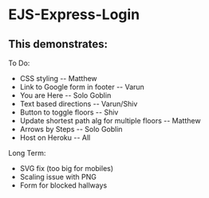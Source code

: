 # EJS-Express-Login

## This demonstrates:

To Do:
- CSS styling -- Matthew
- Link to Google form in footer -- Varun
- You are Here -- Solo Goblin
- Text based directions -- Varun/Shiv
- Button to toggle floors -- Shiv
- Update shortest path alg for multiple floors -- Matthew
- Arrows by Steps -- Solo Goblin
- Host on Heroku -- All

Long Term:
- SVG fix (too big for mobiles)
- Scaling issue with PNG
- Form for blocked hallways
